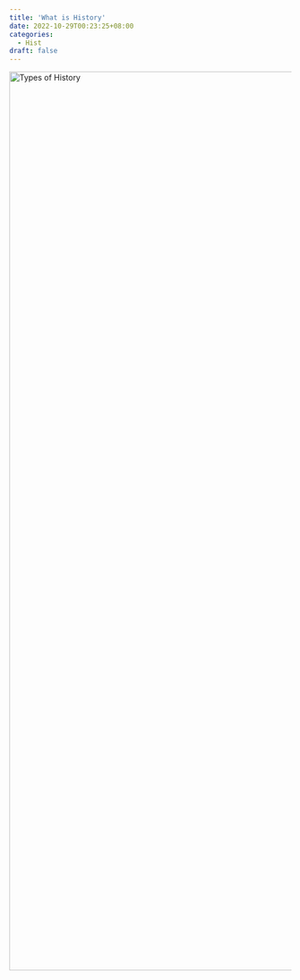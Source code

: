 ```yaml
---
title: 'What is History'
date: 2022-10-29T00:23:25+08:00
categories:
  - Hist
draft: false
---
```

<img width="1604" alt="Types of History" src="https://user-images.githubusercontent.com/90828938/198837224-fe635ed8-97ec-43cb-b462-532a39d87e0f.png">
